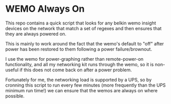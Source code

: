 # WEMO Always On

This repo contains a quick script that looks for any belkin wemo insight devices on the network that match a set of regexes and then ensures that they are always powered on.

This is mainly to work around the fact that the wemo's default to "off" after power has been restored to them following a power failure/brownout.

I use the wemo for power-graphing rather than remote-power-on functionality, and all my networking kit runs through the wemo, so it is non-useful if this does not come back on after a power problem.

Fortunately for me, the networking load is supported by a UPS, so by cronning this script to run every few minutes (more frequently than the UPS minimum run time!) we can ensure that the wemos are always on where possible.
